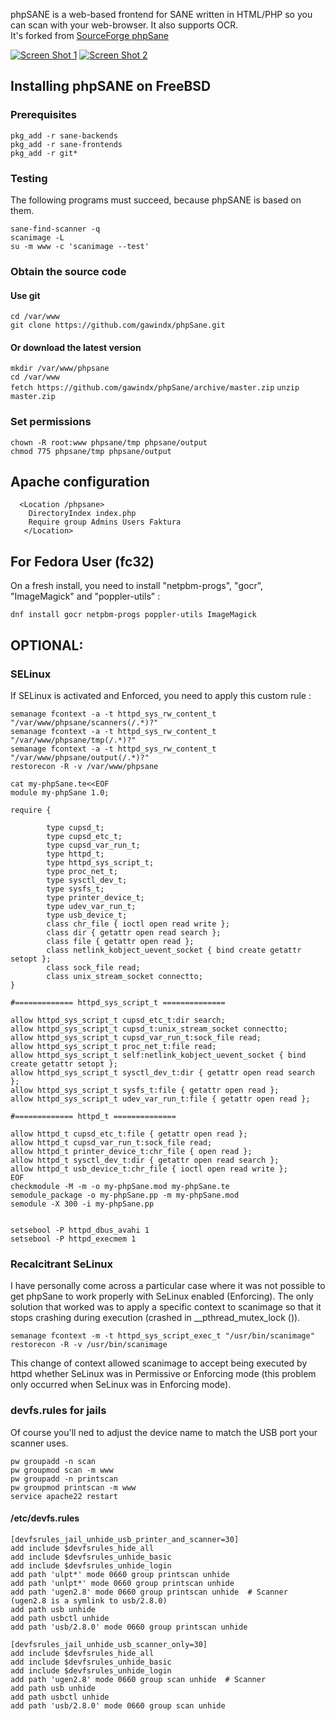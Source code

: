 phpSANE is a web-based frontend for SANE written in HTML/PHP so you can scan with your web-browser. It also supports OCR.  
It's forked from [SourceForge phpSane](https://sourceforge.net/projects/phpsane/)

[![Screen Shot 1](https://github.com/gawindx/phpSane/blob/master/images/phpSane_Screenshot_1.png)](https://github.com/gawindx/phpSane)
[![Screen Shot 2](https://github.com/gawindx/phpSane/blob/master/images/phpSane_Screenshot_2.png)](https://github.com/gawindx/phpSane)

## Installing phpSANE on FreeBSD

### Prerequisites
`pkg_add -r sane-backends`  
`pkg_add -r sane-frontends`  
`pkg_add -r git*`

### Testing  
The following programs must succeed, because phpSANE is based on them.

`sane-find-scanner -q`  
`scanimage -L`  
`su -m www -c 'scanimage --test'`  

### Obtain the source code
#### Use git
`cd /var/www`  
`git clone https://github.com/gawindx/phpSane.git`

#### Or download the latest version
`mkdir /var/www/phpsane`  
`cd /var/www`  
`fetch https://github.com/gawindx/phpSane/archive/master.zip` 
`unzip master.zip`

### Set permissions
`chown -R root:www phpsane/tmp phpsane/output`  
`chmod 775 phpsane/tmp phpsane/output`

## Apache configuration
`  <Location /phpsane>`  
`    DirectoryIndex index.php`  
`    Require group Admins Users Faktura`  
`   </Location>`

## For Fedora User (fc32)
On a fresh install, you need to install "netpbm-progs", "gocr", "ImageMagick" and "poppler-utils" :

`dnf install gocr netpbm-progs poppler-utils ImageMagick`

## OPTIONAL: 
### SELinux

If SELinux is activated and Enforced, you need to apply this custom rule :  
```semanage fcontext -a -t httpd_sys_content_t "/var/www/phpsane(/.*)?"
semanage fcontext -a -t httpd_sys_rw_content_t "/var/www/phpsane/scanners(/.*)?"
semanage fcontext -a -t httpd_sys_rw_content_t "/var/www/phpsane/tmp(/.*)?"
semanage fcontext -a -t httpd_sys_rw_content_t "/var/www/phpsane/output(/.*)?"
restorecon -R -v /var/www/phpsane

cat my-phpSane.te<<EOF
module my-phpSane 1.0;

require {

        type cupsd_t;
        type cupsd_etc_t;
        type cupsd_var_run_t;
        type httpd_t;
        type httpd_sys_script_t;
        type proc_net_t;
        type sysctl_dev_t;
        type sysfs_t;
        type printer_device_t;
        type udev_var_run_t;
        type usb_device_t;
        class chr_file { ioctl open read write };
        class dir { getattr open read search };
        class file { getattr open read };
        class netlink_kobject_uevent_socket { bind create getattr setopt };
        class sock_file read;
        class unix_stream_socket connectto;
}

#============= httpd_sys_script_t ==============

allow httpd_sys_script_t cupsd_etc_t:dir search;
allow httpd_sys_script_t cupsd_t:unix_stream_socket connectto;
allow httpd_sys_script_t cupsd_var_run_t:sock_file read;
allow httpd_sys_script_t proc_net_t:file read;
allow httpd_sys_script_t self:netlink_kobject_uevent_socket { bind create getattr setopt };
allow httpd_sys_script_t sysctl_dev_t:dir { getattr open read search };
allow httpd_sys_script_t sysfs_t:file { getattr open read };
allow httpd_sys_script_t udev_var_run_t:file { getattr open read };

#============= httpd_t ==============

allow httpd_t cupsd_etc_t:file { getattr open read };
allow httpd_t cupsd_var_run_t:sock_file read;
allow httpd_t printer_device_t:chr_file { open read };
allow httpd_t sysctl_dev_t:dir { getattr open read search };
allow httpd_t usb_device_t:chr_file { ioctl open read write };
EOF
checkmodule -M -m -o my-phpSane.mod my-phpSane.te
semodule_package -o my-phpSane.pp -m my-phpSane.mod
semodule -X 300 -i my-phpSane.pp


setsebool -P httpd_dbus_avahi 1
setsebool -P httpd_execmem 1
```

### Recalcitrant SeLinux
I have personally come across a particular case where it was not possible to get phpSane to work properly with SeLinux enabled (Enforcing).
The only solution that worked was to apply a specific context to scanimage so that it stops crashing during execution (crashed in __pthread_mutex_lock ()).

```
semanage fcontext -m -t httpd_sys_script_exec_t "/usr/bin/scanimage"
restorecon -R -v /usr/bin/scanimage
```
This change of context allowed scanimage to accept being executed by httpd whether SeLinux was in Permissive or Enforcing mode (this problem only occurred when SeLinux was in Enforcing mode).

### devfs.rules for jails
Of course you'll ned to adjust the device name to match the USB port your scanner uses.

`pw groupadd -n scan`  
`pw groupmod scan -m www`  
`pw groupadd -n printscan`  
`pw groupmod printscan -m www`  
`service apache22 restart`

#### /etc/devfs.rules

`[devfsrules_jail_unhide_usb_printer_and_scanner=30]`  
`add include $devfsrules_hide_all`  
`add include $devfsrules_unhide_basic`  
`add include $devfsrules_unhide_login`  
`add path 'ulpt*' mode 0660 group printscan unhide`  
`add path 'unlpt*' mode 0660 group printscan unhide`  
`add path 'ugen2.8' mode 0660 group printscan unhide  # Scanner (ugen2.8 is a symlink to usb/2.8.0)`  
`add path usb unhide`  
`add path usbctl unhide`  
`add path 'usb/2.8.0' mode 0660 group printscan unhide`  

`[devfsrules_jail_unhide_usb_scanner_only=30]`  
`add include $devfsrules_hide_all`  
`add include $devfsrules_unhide_basic`  
`add include $devfsrules_unhide_login`  
`add path 'ugen2.8' mode 0660 group scan unhide  # Scanner`  
`add path usb unhide`  
`add path usbctl unhide`  
`add path 'usb/2.8.0' mode 0660 group scan unhide`  
